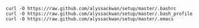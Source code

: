     curl -O https://raw.github.com/alyssackwan/setup/master/.bashrc
    curl -O https://raw.github.com/alyssackwan/setup/master/.bash_profile
    curl -O https://raw.github.com/alyssackwan/setup/master/.emacs
